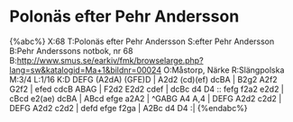 # Polonäs efter Pehr Andersson

{%abc%}
X:68
T:Polonäs efter Pehr Andersson
S:efter Pehr Andersson
B:Pehr Anderssons notbok, nr 68
B:http://www.smus.se/earkiv/fmk/browselarge.php?lang=sw&katalogid=Ma+1&bildnr=00024
O:Måstorp, Närke
R:Slängpolska
M:3/4
L:1/16
K:D
DEFG (A2dA) (GFE)D | A2d2 (cd)(ef) dcBA | B2g2 A2f2 G2f2 | efed cdcB ABAG |
F2d2 E2d2 cdef | dcBc d4 D4 :: fefg f2a2 e2d2 | cBcd e2(ae) dcBA |
ABcd efge a2A2 | ^GABG A4 A,4 | DEFG A2d2 c2d2 | DEFG A2d2 c2d2 |
defd efge f2ga | A2Bc d4 D4 :|
{%endabc%}

